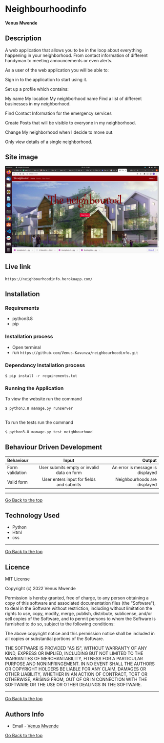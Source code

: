 # Neighbourhoodinfo
#### Venus Mwende
## Description

A web application that allows you to be in the loop about everything happening in your neighborhood. From contact information of different handyman to meeting announcements or even alerts.

As a user of the web application you will be able to:

Sign in to the application to start using it.

Set up a profile which contains:

My name
My location
My neighborhood name
Find a list of different businesses in my neighborhood.

Find Contact Information for the emergency services

Create Posts that will be visible to everyone in my neighborhood.

Change My neighborhood when I decide to move out.

Only view details of a single neighborhood.
## Site image
![Site Image](https://github.com/Venus-Kavunza/neighbourhoodinfo/blob/master/static/photos/Screenshot%20from%202022-04-18%2023-48-31.png)

## Live link
`https://neighbourhoodinfo.herokuapp.com/`
## Installation
### Requirements
* python3.8
* pip 

### Installation process
* Open terminal
* run `https://github.com/Venus-Kavunza/neighbourhoodinfo.git`

### Dependancy Installation process
```
$ pip install -r requirements.txt

```

### Running the Application
To view the website run the command
```
$ python3.8 manage.py runserver


```
To run the tests run the command
```
$ python3.8 manage.py test neighbourhood

```
## Behaviour Driven Development
| Behaviour | Input | Output |
| :---------------- | :---------------: | ------------------: |
|  Form validation    | User submits empty or invalid data on form | An error is message is displayed    |
|  Valid form  | User enters input for fields and submits    | Neighbourhoods are displayed |

****

[Go Back to the top](#neighbourhoodinfo)
## Technology Used
* Python
* Html
* css

****
[Go Back to the top](#neighbourhoodinfo)
## Licence
MIT License

Copyright (c) 2022 Venus Mwende

Permission is hereby granted, free of charge, to any person obtaining a copy
of this software and associated documentation files (the "Software"), to deal
in the Software without restriction, including without limitation the rights
to use, copy, modify, merge, publish, distribute, sublicense, and/or sell
copies of the Software, and to permit persons to whom the Software is
furnished to do so, subject to the following conditions:

The above copyright notice and this permission notice shall be included in all
copies or substantial portions of the Software.

THE SOFTWARE IS PROVIDED "AS IS", WITHOUT WARRANTY OF ANY KIND, EXPRESS OR
IMPLIED, INCLUDING BUT NOT LIMITED TO THE WARRANTIES OF MERCHANTABILITY,
FITNESS FOR A PARTICULAR PURPOSE AND NONINFRINGEMENT. IN NO EVENT SHALL THE
AUTHORS OR COPYRIGHT HOLDERS BE LIABLE FOR ANY CLAIM, DAMAGES OR OTHER
LIABILITY, WHETHER IN AN ACTION OF CONTRACT, TORT OR OTHERWISE, ARISING FROM,
OUT OF OR IN CONNECTION WITH THE SOFTWARE OR THE USE OR OTHER DEALINGS IN THE
SOFTWARE.


****
[Go Back to the top](#neighbourhoodinfo)
## Authors Info
* Email - [Venus Mwende](venusmwende@gmail.com)

[Go Back to the top](#neighbourhoodinfo)
